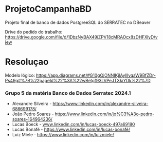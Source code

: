 # ProjetoCampanhaBD
Projeto final de banco de dados PostgreeSQL do SERRATEC no DBeaver 

Drive do pedido do trabalho: https://drive.google.com/file/d/1DbzNyBAX49iZPV18cMRAOcx8zDHFXlyD/view

# Resoluçao

Modelo lógico: https://app.diagrams.net/#G10gQjONNIKjlAyIllvqaW9BfZDr-Ps49g#%7B%22pageId%22%3A%22wBetgf93LVPeJTXkiYDk%22%7D

### Grupo 5 da matéria Banco de Dados Serratec 2024.1

- Alexandre Silveira - https://www.linkedin.com/in/alexandre-silveira-686699178/
- João Pedro Soares - https://www.linkedin.com/in/jo%C3%A3o-pedro-soares-164964236/
- Lucas Boeck - www.linkedin.com/in/lucas-boeck-497a69180
- Lucas Bonafé - https://www.linkedin.com/in/lucas-bonafé/
- Luiz Miele - https://www.linkedin.com/in/luizmiele/
